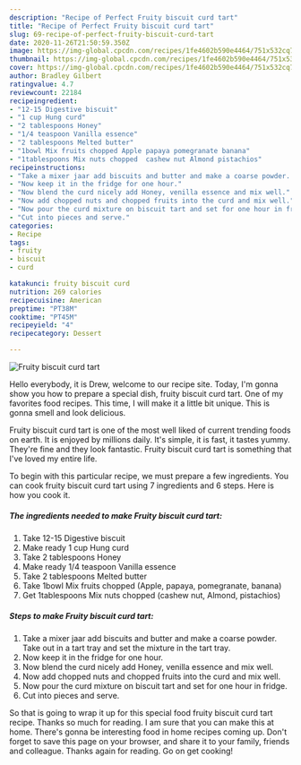 ```yaml
---
description: "Recipe of Perfect Fruity biscuit curd tart"
title: "Recipe of Perfect Fruity biscuit curd tart"
slug: 69-recipe-of-perfect-fruity-biscuit-curd-tart
date: 2020-11-26T21:50:59.350Z
image: https://img-global.cpcdn.com/recipes/1fe4602b590e4464/751x532cq70/fruity-biscuit-curd-tart-recipe-main-photo.jpg
thumbnail: https://img-global.cpcdn.com/recipes/1fe4602b590e4464/751x532cq70/fruity-biscuit-curd-tart-recipe-main-photo.jpg
cover: https://img-global.cpcdn.com/recipes/1fe4602b590e4464/751x532cq70/fruity-biscuit-curd-tart-recipe-main-photo.jpg
author: Bradley Gilbert
ratingvalue: 4.7
reviewcount: 22184
recipeingredient:
- "12-15 Digestive biscuit"
- "1 cup Hung curd"
- "2 tablespoons Honey"
- "1/4 teaspoon Vanilla essence"
- "2 tablespoons Melted butter"
- "1bowl Mix fruits chopped Apple papaya pomegranate banana"
- "1tablespoons Mix nuts chopped  cashew nut Almond pistachios"
recipeinstructions:
- "Take a mixer jaar add biscuits and butter and make a coarse powder. Take out in a tart tray and set the mixture in the tart tray."
- "Now keep it in the fridge for one hour."
- "Now blend the curd nicely add Honey, venilla essence and mix well."
- "Now add chopped nuts and chopped fruits into the curd and mix well."
- "Now pour the curd mixture on biscuit tart and set for one hour in fridge."
- "Cut into pieces and serve."
categories:
- Recipe
tags:
- fruity
- biscuit
- curd

katakunci: fruity biscuit curd 
nutrition: 269 calories
recipecuisine: American
preptime: "PT38M"
cooktime: "PT45M"
recipeyield: "4"
recipecategory: Dessert

---
```



![Fruity biscuit curd tart](https://img-global.cpcdn.com/recipes/1fe4602b590e4464/751x532cq70/fruity-biscuit-curd-tart-recipe-main-photo.jpg)

Hello everybody, it is Drew, welcome to our recipe site. Today, I'm gonna show you how to prepare a special dish, fruity biscuit curd tart. One of my favorites food recipes. This time, I will make it a little bit unique. This is gonna smell and look delicious.



Fruity biscuit curd tart is one of the most well liked of current trending foods on earth. It is enjoyed by millions daily. It's simple, it is fast, it tastes yummy. They're fine and they look fantastic. Fruity biscuit curd tart is something that I've loved my entire life.


To begin with this particular recipe, we must prepare a few ingredients. You can cook fruity biscuit curd tart using 7 ingredients and 6 steps. Here is how you cook it.

<!--inarticleads1-->

##### The ingredients needed to make Fruity biscuit curd tart:

1. Take 12-15 Digestive biscuit
1. Make ready 1 cup Hung curd
1. Take 2 tablespoons Honey
1. Make ready 1/4 teaspoon Vanilla essence
1. Take 2 tablespoons Melted butter
1. Take 1bowl Mix fruits chopped (Apple, papaya, pomegranate, banana)
1. Get 1tablespoons Mix nuts chopped  (cashew nut, Almond, pistachios)




<!--inarticleads2-->

##### Steps to make Fruity biscuit curd tart:

1. Take a mixer jaar add biscuits and butter and make a coarse powder. Take out in a tart tray and set the mixture in the tart tray.
1. Now keep it in the fridge for one hour.
1. Now blend the curd nicely add Honey, venilla essence and mix well.
1. Now add chopped nuts and chopped fruits into the curd and mix well.
1. Now pour the curd mixture on biscuit tart and set for one hour in fridge.
1. Cut into pieces and serve.




So that is going to wrap it up for this special food fruity biscuit curd tart recipe. Thanks so much for reading. I am sure that you can make this at home. There's gonna be interesting food in home recipes coming up. Don't forget to save this page on your browser, and share it to your family, friends and colleague. Thanks again for reading. Go on get cooking!

